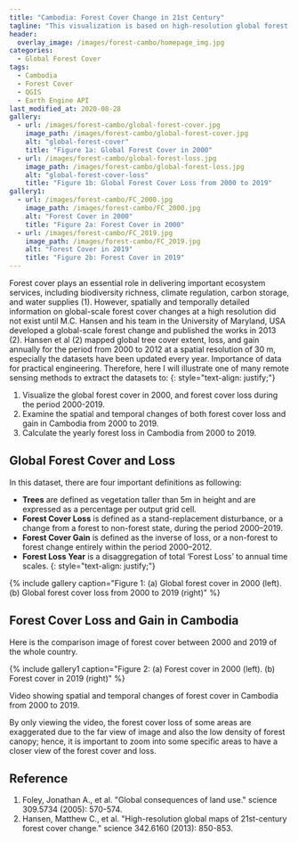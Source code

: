 ```yaml
---
title: "Cambodia: Forest Cover Change in 21st Century"
tagline: "This visualization is based on high-resolution global forest cover data developed by Hansan et al (2013)."
header:
  overlay_image: /images/forest-cambo/homepage_img.jpg
categories:
  - Global Forest Cover
tags:
  - Cambodia
  - Forest Cover
  - QGIS
  - Earth Engine API
last_modified_at: 2020-08-28
gallery:
  - url: /images/forest-cambo/global-forest-cover.jpg
    image_path: /images/forest-cambo/global-forest-cover.jpg
    alt: "global-forest-cover"
    title: "Figure 1a: Global Forest Cover in 2000"
  - url: /images/forest-cambo/global-forest-loss.jpg
    image_path: /images/forest-cambo/global-forest-loss.jpg
    alt: "global-forest-cover-loss"
    title: "Figure 1b: Global Forest Cover Loss from 2000 to 2019"
gallery1:
  - url: /images/forest-cambo/FC_2000.jpg
    image_path: /images/forest-cambo/FC_2000.jpg
    alt: "Forest Cover in 2000"
    title: "Figure 2a: Forest Cover in 2000"
  - url: /images/forest-cambo/FC_2019.jpg
    image_path: /images/forest-cambo/FC_2019.jpg
    alt: "Forest Cover in 2019"
    title: "Figure 2b: Forest Cover in 2019"
---
```


Forest cover plays an essential role in delivering important ecosystem services, including biodiversity richness, climate regulation, carbon storage, and water supplies (1). However, spatially and temporally detailed information on global-scale forest cover changes at a high resolution did not exist until M.C. Hansen and his team in the University of Maryland, USA developed a global-scale forest change and published the works in 2013 (2). Hansen et al (2) mapped global tree cover extent, loss, and gain annually for the period from 2000 to 2012 at a spatial resolution of 30 m, especially the datasets have been updated every year. Importance of data for practical engineering.
Therefore, here I will illustrate one of many remote sensing methods to extract the datasets to:
{: style="text-align: justify;"}

1. Visualize the global forest cover in 2000, and forest cover loss during the period 2000-2019. 
2. Examine the spatial and temporal changes of both forest cover loss and gain in Cambodia from 2000 to 2019.
3. Calculate the yearly forest loss in Cambodia from 2000 to 2019.


## Global Forest Cover and Loss

In this dataset, there are four important definitions as following:
* **Trees** are defined as vegetation taller than 5m in height and are expressed as a percentage per output grid cell.
* **Forest Cover Loss** is defined as a stand-replacement disturbance, or a change from a forest to non-forest state, during the period 2000–2019. 
* **Forest Cover Gain** is defined as the inverse of loss, or a non-forest to forest change entirely within the period 2000–2012. 
* **Forest Loss Year** is a disaggregation of total ‘Forest Loss’ to annual time scales.
{: style="text-align: justify;"}

{% include gallery caption="Figure 1: (a) Global forest cover in 2000 (left). (b) Global forest cover loss from 2000 to 2019 (right)" %}

## Forest Cover Loss and Gain in Cambodia

Here is the comparison image of forest cover between 2000 and 2019 of the whole country.

{% include gallery1 caption="Figure 2: (a) Forest cover in 2000 (left). (b) Forest cover in 2019 (right)" %}

Video showing spatial and temporal changes of forest cover in Cambodia from 2000 to 2019.

By only viewing the video, the forest cover loss of some areas are exaggerated due to the far view of image and also the low density of forest canopy; hence, it is important to zoom into some specific areas to have a closer view of the forest cover and loss. 

## Reference
1. Foley, Jonathan A., et al. "Global consequences of land use." science 309.5734 (2005): 570-574.
2. Hansen, Matthew C., et al. "High-resolution global maps of 21st-century forest cover change." science 342.6160 (2013): 850-853.